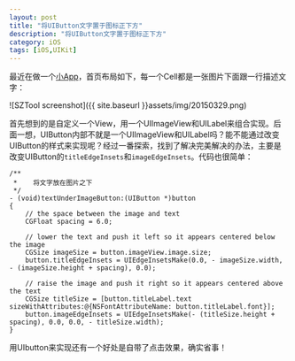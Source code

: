```yaml
---
layout: post
title: "将UIButton文字置于图标正下方"
description: "将UIButton文字置于图标正下方"
category: iOS
tags: [iOS,UIKit]
---
```



最近在做一个[小App](https://itunes.apple.com/cn/app/id980164721?mt=8)，首页布局如下，每一个Cell都是一张图片下面跟一行描述文字：

<!--more-->

![SZTool screenshot]({{ site.baseurl }}assets/img/20150329.png)

首先想到的是自定义一个View，用一个UIImageView和UILabel来组合实现。后面一想，UIButton内部不就是一个UIImageView和UILabel吗？能不能通过改变UIButton的样式来实现呢？经过一番探索，找到了解决完美解决的办法，主要是改变UIButton的`titleEdgeInsets`和`imageEdgeInsets`。代码也很简单：

``` objc
/**
 *    将文字放在图片之下
 */
- (void)textUnderImageButton:(UIButton *)button
{
    // the space between the image and text
    CGFloat spacing = 6.0;
    
    // lower the text and push it left so it appears centered below the image
    CGSize imageSize = button.imageView.image.size;
    button.titleEdgeInsets = UIEdgeInsetsMake(0.0, - imageSize.width, - (imageSize.height + spacing), 0.0);
    
    // raise the image and push it right so it appears centered above the text
    CGSize titleSize = [button.titleLabel.text sizeWithAttributes:@{NSFontAttributeName: button.titleLabel.font}];
    button.imageEdgeInsets = UIEdgeInsetsMake(- (titleSize.height + spacing), 0.0, 0.0, - titleSize.width);
}
```

用UIbutton来实现还有一个好处是自带了点击效果，确实省事！

